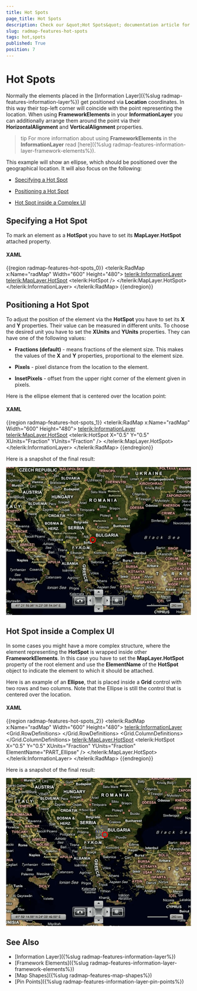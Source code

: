 ```yaml
---
title: Hot Spots
page_title: Hot Spots
description: Check our &quot;Hot Spots&quot; documentation article for the RadMap {{ site.framework_name }} control.
slug: radmap-features-hot-spots
tags: hot,spots
published: True
position: 7
---
```


# Hot Spots

Normally the elements placed in the [Information Layer]({%slug radmap-features-information-layer%}) get positioned via __Location__ coordinates. In this way their top-left corner will coincide with the point representing the location. When using __FrameworkElements__ in your __InformationLayer__ you can additionally arrange them around the point via their __HorizontalAlignment__ and __VerticalAlignment__ properties.      

>tip For more information about using __FrameworkElements__ in the __InformationLayer__ read [here]({%slug radmap-features-information-layer-framework-elements%}).      

This example will show an ellipse, which should be positioned over the geographical location. It will also focus on the following:

* [Specifying a Hot Spot](#specifying-a-hot-spot)

* [Positioning a Hot Spot](#positioning-a-hot-spot)

* [Hot Spot inside a Complex UI](#hot-spot-inside-a-complex-ui)

## Specifying a Hot Spot

To mark an element as a __HotSpot__ you have to set its __MapLayer__.__HotSpot__ attached property.        

#### __XAML__
{{region radmap-features-hot-spots_0}}
	<telerik:RadMap x:Name="radMap"
	                Width="600"
	                Height="480">
	    <telerik:InformationLayer>
	        <Ellipse x:Name="Ellipse"
	                    telerik:MapLayer.Location="42.6957539183824, 23.3327663758679"
	                    Width="20"
	                    Height="20"
	                    Stroke="Red"
	                    StrokeThickness="3">
	            <telerik:MapLayer.HotSpot>
	                <telerik:HotSpot />
	            </telerik:MapLayer.HotSpot>
	        </Ellipse>
	    </telerik:InformationLayer>
	</telerik:RadMap>
{{endregion}}

## Positioning a Hot Spot

To adjust the position of the element via the __HotSpot__ you have to set its __X__ and __Y__ properties. Their value can be measured in different units. To choose the desired unit you have to set the __XUnits__ and __YUnits__ properties. They can have one of the following values:        

* __Fractions (default)__ - means fractions of the element size. This makes the values of the __X__ and __Y__ properties, proportional to the element size.            

* __Pixels__ - pixel distance from the location to the element.            

* __InsetPixels__ - offset from the upper right corner of the element given in pixels.            

Here is the ellipse element that is centered over the location point:

#### __XAML__
{{region radmap-features-hot-spots_1}}
	<telerik:RadMap x:Name="radMap"
	                Width="600"
	                Height="480">
	    <telerik:InformationLayer>
	        <Ellipse x:Name="PART_Ellipse"
	                    telerik:MapLayer.Location="42.6957539183824, 23.3327663758679"
	                    Width="20"
	                    Height="20"
	                    Stroke="Red"
	                    StrokeThickness="3">
	            <telerik:MapLayer.HotSpot>
	                <telerik:HotSpot X="0.5"
	                                    Y="0.5"
	                                    XUnits="Fraction"
	                                    YUnits="Fraction" />
	            </telerik:MapLayer.HotSpot>
	        </Ellipse>
	    </telerik:InformationLayer>
	</telerik:RadMap>
{{endregion}}

Here is a snapshot of the final result:

![WPF RadMap Hot Spot](images/RadMap_Features_HotSpots_01.png)

## Hot Spot inside a Complex UI

In some cases you might have a more complex structure, where the element representing the __HotSpot__ is wrapped inside other __FrameworkElements__. In this case you have to set the __MapLayer.HotSpot__ property of the root element and use the __ElementName__ of the __HotSpot__ object to indicate the element to which it should be attached.        

Here is an example of an __Ellipse__, that is placed inside a __Grid__ control with two rows and two columns. Note that the Ellipse is still the control that is centered over the location.        

#### __XAML__
{{region radmap-features-hot-spots_2}}
	<telerik:RadMap x:Name="radMap"
	                Width="600"
	                Height="480">
	    <telerik:InformationLayer>
	        <Grid telerik:MapLayer.Location="42.6957539183824, 23.3327663758679"
	                ShowGridLines="True"
	                Background="#80808080">
	            <Grid.RowDefinitions>
	                <RowDefinition Height="20" />
	                <RowDefinition Height="20" />
	            </Grid.RowDefinitions>
	            <Grid.ColumnDefinitions>
	                <ColumnDefinition Width="20" />
	                <ColumnDefinition Width="20" />
	            </Grid.ColumnDefinitions>
	            <telerik:MapLayer.HotSpot>
	                <telerik:HotSpot X="0.5"
	                                    Y="0.5"
	                                    XUnits="Fraction"
	                                    YUnits="Fraction"
	                                    ElementName="PART_Ellipse" />
	            </telerik:MapLayer.HotSpot>
	            <Ellipse x:Name="PART_Ellipse"
	                        Grid.Row="1"
	                        Grid.Column="1"
	                        Width="20"
	                        Height="20"
	                        Stroke="Red"
	                        StrokeThickness="3" />
	        </Grid>                
	    </telerik:InformationLayer>
	</telerik:RadMap>
{{endregion}}

Here is a snapshot of the final result:

![WPF RadMap HotSpot Inside Complex UI](images/RadMap_Features_HotSpots_02.png)

## See Also
 * [Information Layer]({%slug radmap-features-information-layer%})
 * [Framework Elements]({%slug radmap-features-information-layer-framework-elements%})
 * [Map Shapes]({%slug radmap-features-map-shapes%})
 * [Pin Points]({%slug radmap-features-information-layer-pin-points%})